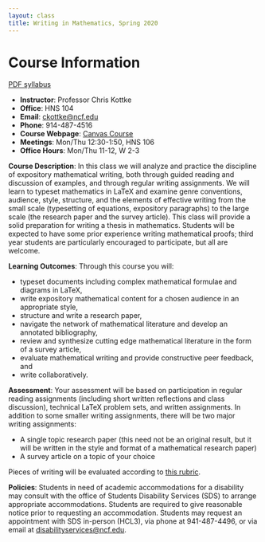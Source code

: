 ```yaml
---
layout: class
title: Writing in Mathematics, Spring 2020
---
```


Course Information
====================================
[PDF syllabus](syllabus.pdf)

- **Instructor**: Professor Chris Kottke
- **Office**: HNS 104
- **Email**: [ckottke@ncf.edu](mailto:ckottke@ncf.edu)
- **Phone**: 914-487-4516
- **Course Webpage**: [Canvas Course](https://ncf.instructure.com/courses/4743)
- **Meetings**: Mon/Thu 12:30-1:50, HNS 106
- **Office Hours**: Mon/Thu 11-12, W 2-3

**Course Description**: 
In this class we will analyze and practice the
discipline of expository mathematical writing, both through guided reading and
discussion of examples, and through regular writing assignments. We will learn
to typeset mathematics in LaTeX and examine genre conventions, audience, style,
structure, and the elements of effective writing from the small scale
(typesetting of equations, expository paragraphs) to the large scale (the
research paper and the survey article). This class will provide a solid
preparation for writing a thesis in mathematics. Students will be expected to
have some prior experience writing mathematical proofs; third year students are
particularly encouraged to participate, but all are welcome. 

**Learning Outcomes**:
Through this course you will:

- typeset documents including complex mathematical formulae and diagrams in LaTeX,
- write expository mathematical content for a chosen audience in an appropriate style,
- structure and write a research paper,
- navigate the network of mathematical literature and develop an annotated bibliography,
- review and synthesize cutting edge mathematical literature in the form of a survey article,
- evaluate mathematical writing and provide constructive peer feedback, and
- write collaboratively.

**Assessment**: 
Your assessment will be based on participation in regular reading assignments (including short written reflections and class discussion), technical LaTeX problem sets, and written assignments. In addition to some smaller writing assignments, there will be two major writing assignments:

- A single topic research paper (this need not be an original result, but it will be written in the style and format of a mathematical research paper)
- A survey article on a topic of your choice

Pieces of writing will be evaluated according to [this rubric](http://ckottke.ncf.edu/writing_sp20/rubric.pdf).

**Policies**: 
Students in need of academic accommodations for a disability may consult with the office of Students
Disability Services (SDS) to arrange appropriate accommodations. Students are required to give
reasonable notice prior to requesting an accommodation. Students may request an appointment with
SDS in-person (HCL3), via phone at 941-487-4496, or via email at [disabilityservices@ncf.edu](mailto:disabilityservices@ncf.edu).


